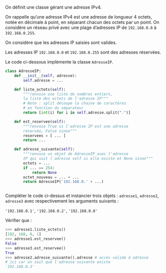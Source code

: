 On définit une classe gérant une adresse IPv4.

On rappelle qu’une adresse IPv4 est une adresse de longueur 4 octets, notée en décimale
à point, en séparant chacun des octets par un point. On considère un réseau privé avec
une plage d’adresses IP de `192.168.0.0` à `192.168.0.255`.

On considère que les adresses IP saisies sont valides.

Les adresses IP `192.168.0.0` et `192.168.0.255` sont des adresses réservées.

Le code ci-dessous implémente la classe `AdresseIP`.

```python linenums='1'
class AdresseIP:
    def __init__(self, adresse):
        self.adresse = ... 

    def liste_octets(self):
        """renvoie une liste de nombres entiers,
        la liste des octets de l'adresse IP"""
        # Note : split découpe la chaine de caractères 
        # en fonction du séparateur
        return [int(i) for i in self.adresse.split(".")]

    def est_reservee(self):
        """renvoie True si l'adresse IP est une adresse
        réservée, False sinon"""
        reservees = [ ... ] 
        return ... 

    def adresse_suivante(self):
        """renvoie un objet de AdresseIP avec l'adresse
        IP qui suit l'adresse self si elle existe et None sinon"""
        octets = ... 
        if ... == 254: 
            return None
        octet_nouveau = ... + ... 
        return AdresseIP('192.168.0.' + ...) 



```
Compléter le code ci-dessus et instancier trois objets : `adresse1`, `adresse2`,
`adresse3` avec respectivement les arguments suivants :

`'192.168.0.1'`, `'192.168.0.2'`, `'192.168.0.0'`

Vérifier que : 
```python
>>> adresse1.liste_octets()
[192, 168, 0, 1]
>>> adresse1.est_reservee()
False
>>> adresse3.est_reservee()
True
>>> adresse2.adresse_suivante().adresse # acces valide à adresse
# ici car on sait que l'adresse suivante existe
'192.168.0.3'
```